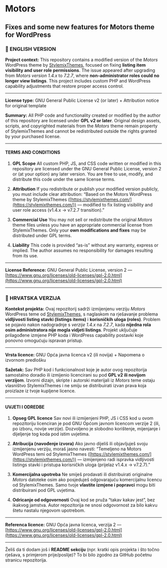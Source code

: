 # Motors
Fixes and some new features for Motors theme for WordPress
---


### 🔹 ENGLISH VERSION

**Project context:**
This repository contains a modified version of the *Motors* WordPress theme by [StylemixThemes](https://stylemixthemes.com/), focused on fixing **listing item visibility and user role permissions**.
The issue appeared after upgrading from *Motors version 1.4.x* to *7.2.7*, where **non-administrator roles could no longer view listings**.
This project includes custom PHP and WordPress capability adjustments that restore proper access control.

---

**License type:** GNU General Public License v2 (or later) + Attribution notice for original template

**Summary:**
All PHP code and functionality created or modified by the author of this repository are licensed under **GPL v2 or later**.
Original design assets, scripts, and copyrighted materials from the *Motors* theme remain property of StylemixThemes and cannot be redistributed outside the rights granted by your purchased license.

---

#### TERMS AND CONDITIONS

1. **GPL Scope**
   All custom PHP, JS, and CSS code written or modified in this repository are licensed under the GNU General Public License, version 2 or (at your option) any later version.
   You are free to use, modify, and distribute this code under the same license terms.

2. **Attribution**
   If you redistribute or publish your modified version publicly, you must include clear attribution:
   “Based on the Motors WordPress theme by StylemixThemes ([https://stylemixthemes.com/](https://stylemixthemes.com/)) — modified to fix listing visibility and user role access (v1.4.x → v7.2.7 transition).”

3. **Commercial Use**
   You may not sell or redistribute the original *Motors* theme files unless you have an appropriate commercial license from StylemixThemes.
   Only your **own modifications and fixes** may be distributed under GPL terms.

4. **Liability**
   This code is provided “as-is” without any warranty, express or implied. The author assumes no responsibility for damages resulting from its use.

---

**License Reference:**
GNU General Public License, version 2 — [https://www.gnu.org/licenses/old-licenses/gpl-2.0.html](https://www.gnu.org/licenses/old-licenses/gpl-2.0.html)

---

### 🔹 HRVATSKA VERZIJA

**Kontekst projekta:**
Ovaj repozitorij sadrži izmijenjenu verziju *Motors* WordPress teme od [StylemixThemes](https://stylemixthemes.com/), s naglaskom na rješavanje problema **vidljivosti listing stavki (listings items)** i **korisničkih uloga (roles)**.
Problem se pojavio nakon nadogradnje s *verzije 1.4.x* na *7.2.7*, kada **nijedna rola osim administratora nije mogla vidjeti listings**.
Projekt uključuje prilagođene izmjene PHP koda i WordPress capability postavki koje ponovno omogućuju ispravan pristup.

---

**Vrsta licence:** GNU Opća javna licenca v2 (ili novija) + Napomena o izvornom predlošku

**Sažetak:**
Sav PHP kod i funkcionalnost koje je autor ovog repozitorija samostalno doradio ili izmijenio licencirani su pod **GPL v2 ili novijom verzijom**.
Izvorni dizajn, skripte i autorski materijali iz *Motors* teme ostaju vlasništvo StylemixThemes i ne smiju se distribuirati izvan prava koja proizlaze iz tvoje kupljene licence.

---

#### UVJETI I ODREDBE

1. **Opseg GPL licence**
   Sav novi ili izmijenjeni PHP, JS i CSS kod u ovom repozitoriju licenciran je pod GNU Općom javnom licencom verzije 2 (ili, po izboru, novije verzije).
   Dozvoljeno je slobodno korištenje, mijenjanje i dijeljenje tog koda pod istim uvjetima.

2. **Atribucija (navođenje izvora)**
   Ako javno dijeliš ili objavljuješ svoju izmijenjenu verziju, moraš jasno navesti:
   “Temeljeno na Motors WordPress temi od StylemixThemes ([https://stylemixthemes.com/](https://stylemixthemes.com/)) — izmijenjeno radi ispravka vidljivosti listings stavki i pristupa korisničkih uloga (prijelaz v1.4.x → v7.2.7).”

3. **Komercijalna upotreba**
   Ne smiješ prodavati ili distribuirati originalne *Motors* datoteke osim ako posjeduješ odgovarajuću komercijalnu licencu od StylemixThemes.
   Samo tvoje **vlastite izmjene i popravci** mogu biti distribuirani pod GPL uvjetima.

4. **Odricanje od odgovornosti**
   Ovaj kod se pruža “takav kakav jest”, bez ikakvog jamstva. Autor repozitorija ne snosi odgovornost za bilo kakvu štetu nastalu njegovom upotrebom.

---

**Referenca licence:**
GNU Opća javna licenca, verzija 2 — [https://www.gnu.org/licenses/old-licenses/gpl-2.0.html](https://www.gnu.org/licenses/old-licenses/gpl-2.0.html)

---

Želiš da ti dodam još i **README sekciju** (npr. kratki opis projekta i što točno rješava, s primjerom prije/poslije)?
To bi bilo zgodno za GitHub početnu stranicu repozitorija.
